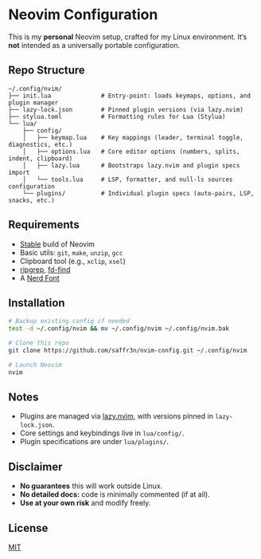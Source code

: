 # Neovim Configuration

This is my **personal** Neovim setup, crafted for my Linux environment. It’s **not** intended as a universally portable configuration.

## Repo Structure

```text
~/.config/nvim/
├── init.lua              # Entry-point: loads keymaps, options, and plugin manager
├── lazy-lock.json        # Pinned plugin versions (via lazy.nvim)
├── stylua.toml           # Formatting rules for Lua (Stylua)
└── lua/
    ├── config/
    │   ├── keymap.lua    # Key mappings (leader, terminal toggle, diagnostics, etc.)
    │   ├── options.lua   # Core editor options (numbers, splits, indent, clipboard)
    │   ├── lazy.lua      # Bootstraps lazy.nvim and plugin specs import
    │   └── tools.lua     # LSP, formatter, and null-ls sources configuration
    └── plugins/          # Individual plugin specs (auto-pairs, LSP, snacks, etc.)
```

## Requirements

- [Stable](https://github.com/neovim/neovim/releases/tag/stable) build of Neovim
- Basic utils: `git`, `make`, `unzip`, `gcc`
- Clipboard tool (e.g., `xclip`, `xsel`)
- [ripgrep](https://github.com/BurntSushi/ripgrep#installation), [fd-find](https://github.com/sharkdp/fd#installation)
- A [Nerd Font](https://www.nerdfonts.com/)

## Installation

```sh
# Backup existing config if needed
test -d ~/.config/nvim && mv ~/.config/nvim ~/.config/nvim.bak

# Clone this repo
git clone https://github.com/saffr3n/nvim-config.git ~/.config/nvim

# Launch Neovim
nvim
```

## Notes

- Plugins are managed via [lazy.nvim](https://github.com/folke/lazy.nvim), with versions pinned in `lazy-lock.json`.
- Core settings and keybindings live in `lua/config/`.
- Plugin specifications are under `lua/plugins/`.

## Disclaimer

- **No guarantees** this will work outside Linux.
- **No detailed docs:** code is minimally commented (if at all).
- **Use at your own risk** and modify freely.

## License

[MIT](https://opensource.org/license/MIT)
